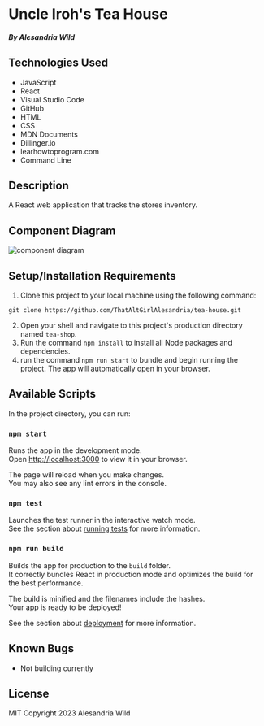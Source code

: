 # Uncle Iroh's Tea House

#### _By_ _Alesandria Wild_

## **Technologies Used**


- JavaScript
- React
- Visual Studio Code
- GitHub
- HTML
- CSS
- MDN Documents
- Dillinger.io
- learhowtoprogram.com
- Command Line

## **Description**

A React web application that tracks the stores inventory.

## Component Diagram

![component diagram](src/components/img/ComponentDiagram.png)

## Setup/Installation Requirements

1. Clone this project to your local machine using the following command:

```
git clone https://github.com/ThatAltGirlAlesandria/tea-house.git
```

2. Open your shell and navigate to this project's production directory named `tea-shop`.
3. Run the command `npm install` to install all Node packages and dependencies.
4. run the command `npm run start` to bundle and begin running the project. The app will automatically open in your browser.

## Available Scripts

In the project directory, you can run:

### `npm start`

Runs the app in the development mode.\
Open [http://localhost:3000](http://localhost:3000) to view it in your browser.

The page will reload when you make changes.\
You may also see any lint errors in the console.

### `npm test`

Launches the test runner in the interactive watch mode.\
See the section about [running tests](https://facebook.github.io/create-react-app/docs/running-tests) for more information.

### `npm run build`

Builds the app for production to the `build` folder.\
It correctly bundles React in production mode and optimizes the build for the best performance.

The build is minified and the filenames include the hashes.\
Your app is ready to be deployed!

See the section about [deployment](https://facebook.github.io/create-react-app/docs/deployment) for more information.

## **Known Bugs**

- Not building currently

## License

MIT Copyright 2023 Alesandria Wild

